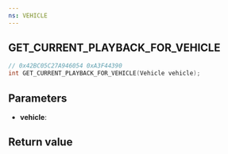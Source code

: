 ```yaml
---
ns: VEHICLE
---
```

## GET_CURRENT_PLAYBACK_FOR_VEHICLE

```c
// 0x42BC05C27A946054 0xA3F44390
int GET_CURRENT_PLAYBACK_FOR_VEHICLE(Vehicle vehicle);
```


## Parameters
* **vehicle**:

## Return value

